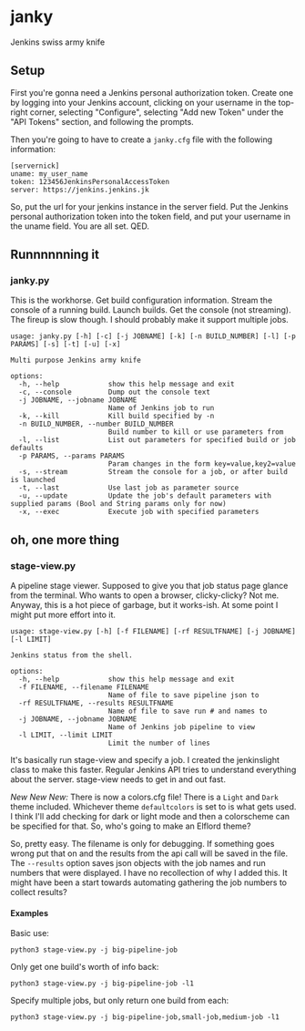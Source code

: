 # janky
Jenkins swiss army knife

## Setup
First you're gonna need a Jenkins personal authorization token. Create one by
logging into your Jenkins account, clicking on your username in the top-right
corner, selecting "Configure", selecting "Add new Token" under the "API Tokens"
section, and following the prompts.

Then you're going to have to create a `janky.cfg` file with the following information:
```
[servernick]
uname: my_user_name
token: 123456JenkinsPersonalAccessToken
server: https://jenkins.jenkins.jk
```
So, put the url for your jenkins instance in the server field. Put the Jenkins
personal authorization token into the token field, and put your username in the
uname field. You are all set. QED.

## Runnnnnning it
### janky.py
This is the workhorse. Get build configuration information. Stream the console
of a running build. Launch builds. Get the console (not streaming). The fireup is slow though. I should probably make it support multiple jobs.

```
usage: janky.py [-h] [-c] [-j JOBNAME] [-k] [-n BUILD_NUMBER] [-l] [-p PARAMS] [-s] [-t] [-u] [-x]

Multi purpose Jenkins army knife

options:
  -h, --help            show this help message and exit
  -c, --console         Dump out the console text
  -j JOBNAME, --jobname JOBNAME
                        Name of Jenkins job to run
  -k, --kill            Kill build specified by -n
  -n BUILD_NUMBER, --number BUILD_NUMBER
                        Build number to kill or use parameters from
  -l, --list            List out parameters for specified build or job defaults
  -p PARAMS, --params PARAMS
                        Param changes in the form key=value,key2=value
  -s, --stream          Stream the console for a job, or after build is launched
  -t, --last            Use last job as parameter source
  -u, --update          Update the job's default parameters with supplied params (Bool and String params only for now)
  -x, --exec            Execute job with specified parameters
```

## oh, one more thing
### stage-view.py
A pipeline stage viewer. Supposed to give you that job status page glance from
the terminal. Who wants to open a browser, clicky-clicky? Not me.  Anyway, this
is a hot piece of garbage, but it works-ish. At some point I might put more
effort into it.

```
usage: stage-view.py [-h] [-f FILENAME] [-rf RESULTFNAME] [-j JOBNAME] [-l LIMIT]

Jenkins status from the shell.

options:
  -h, --help            show this help message and exit
  -f FILENAME, --filename FILENAME
                        Name of file to save pipeline json to
  -rf RESULTFNAME, --results RESULTFNAME
                        Name of file to save run # and names to
  -j JOBNAME, --jobname JOBNAME
                        Name of Jenkins job pipeline to view
  -l LIMIT, --limit LIMIT
                        Limit the number of lines
```

It's basically run stage-view and specify a job. I created the
jenkinslight class to make this faster. Regular Jenkins API tries to understand
everything about the server. stage-view needs to get in and out fast.

*New New New:* There is now a colors.cfg file! There is a `Light` and `Dark`
theme included. Whichever theme `defaultcolors` is set to is what gets used. I
think I'll add checking for dark or light mode and then a colorscheme can be
specified for that. So, who's going to make an Elflord theme?

So, pretty easy. The filename is only for debugging. If something goes wrong
put that on and the results from the api call will be saved in the file. The
`--results` option saves json objects with the job names and run numbers that
were displayed. I have no recollection of why I added this. It might have been
a start towards automating gathering the job numbers to collect results?

#### Examples
Basic use:
```
python3 stage-view.py -j big-pipeline-job
```
Only get one build's worth of info back:
```
python3 stage-view.py -j big-pipeline-job -l1
```
Specify multiple jobs, but only return one build from each:
```
python3 stage-view.py -j big-pipeline-job,small-job,medium-job -l1
```

